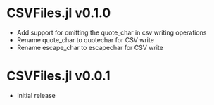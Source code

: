 # CSVFiles.jl v0.1.0
* Add support for omitting the quote_char in csv writing operations
* Rename quote_char to quotechar for CSV write
* Rename escape_char to escapechar for CSV write

# CSVFiles.jl v0.0.1
* Initial release
